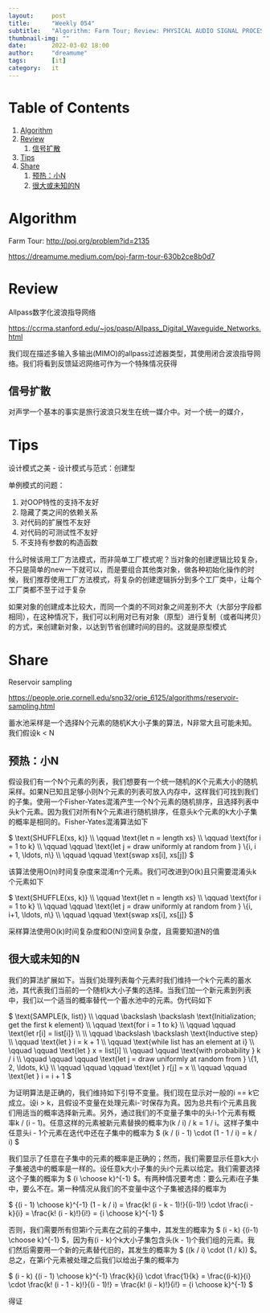```yaml
---
layout:     post
title:      "Weekly 054"
subtitle:   "Algorithm: Farm Tour; Review: PHYSICAL AUDIO SIGNAL PROCESSING(); Tips: Notes about design patterns; Share: Reservoir sampling"
thumbnail-img: ""
date:       2022-03-02 18:00
author:     "dreamume"
tags: 		[it]
category:   it
---
```

<head>
    <script src="https://cdn.mathjax.org/mathjax/latest/MathJax.js?config=TeX-AMS-MML_HTMLorMML" type="text/javascript"></script>
    <script type="text/x-mathjax-config">
        MathJax.Hub.Config({
            tex2jax: {
            skipTags: ['script', 'noscript', 'style', 'textarea', 'pre'],
            inlineMath: [['$','$']]
            }
        });
    </script>
</head>

# Table of Contents

1.  [Algorithm](#org5fe127e)
2.  [Review](#org6b4db3d)
    1.  [信号扩散](#org0ac77df)
3.  [Tips](#orgfaca978)
4.  [Share](#orgc8627ce)
    1.  [预热：小N](#org115fd67)
    2.  [很大或未知的N](#orgf4c4817)


<a id="org5fe127e"></a>

# Algorithm

Farm Tour: <http://poj.org/problem?id=2135>

<https://dreamume.medium.com/poj-farm-tour-630b2ce8b0d7>


<a id="org6b4db3d"></a>

# Review

Allpass数字化波浪指导网络

<https://ccrma.stanford.edu/~jos/pasp/Allpass_Digital_Waveguide_Networks.html>

我们现在描述多输入多输出(MIMO)的allpass过滤器类型，其使用闭合波浪指导网络。我们将看到反馈延迟网络可作为一个特殊情况获得


<a id="org0ac77df"></a>

## 信号扩散

对声学一个基本的事实是旅行波浪只发生在统一媒介中。对一个统一的媒介，


<a id="orgfaca978"></a>

# Tips

设计模式之美 - 设计模式与范式：创建型

单例模式的问题：

1.  对OOP特性的支持不友好
2.  隐藏了类之间的依赖关系
3.  对代码的扩展性不友好
4.  对代码的可测试性不友好
5.  不支持有参数的构造函数

什么时候该用工厂方法模式，而非简单工厂模式呢？当对象的创建逻辑比较复杂，不只是简单的new一下就可以，而是要组合其他类对象，做各种初始化操作的时候，我们推荐使用工厂方法模式，将复杂的创建逻辑拆分到多个工厂类中，让每个工厂类都不至于过于复杂

如果对象的创建成本比较大，而同一个类的不同对象之间差别不大（大部分字段都相同），在这种情况下，我们可以利用对已有对象（原型）进行复制（或者叫拷贝）的方式，来创建新对象，以达到节省创建时间的目的。这就是原型模式


<a id="orgc8627ce"></a>

# Share

Reservoir sampling

<https://people.orie.cornell.edu/snp32/orie_6125/algorithms/reservoir-sampling.html>

蓄水池采样是一个选择N个元素的随机K大小子集的算法，N非常大且可能未知。我们假设k < N


<a id="org115fd67"></a>

## 预热：小N

假设我们有一个N个元素的列表，我们想要有一个统一随机的K个元素大小的随机采样。如果N已知且足够小则N个元素的列表可放入内存中，这样我们可找到我们的子集。使用一个Fisher-Yates混淆产生一个N个元素的随机排序，且选择列表中头k个元素。因为我们对所有N个元素进行随机排序，任意头k个元素的k大小子集的概率是相同的。Fisher-Yates混淆算法如下

$ \\text{SHUFFLE(xs, k)} \\\\ \\qquad \\text{let n = length xs} \\\\ \\qquad \\text{for i = 1 to k} \\\\ \\qquad \\qquad \\text{let j = draw uniformly at random from } \\{i, i + 1, \\ldots, n\\} \\\\ \\qquad \\qquad \\text{swap xs[i], xs[j]} $

该算法使用O(n)时间复杂度来混淆n个元素。我们可改进到O(k)且只需要混淆头k个元素如下

$ \\text{SHUFFLE(xs, k)} \\\\ \\qquad \\text{let n = length xs} \\\\ \\qquad \\text{for i = 1 to k} \\\\ \\qquad \\qquad \\text{let j = draw uniformly at random from } \\{i, i+1, \\ldots, n\\} \\\\ \\qquad \\qquad \\text{swap xs[i], xs[j]} $

采样算法使用O(k)时间复杂度和O(N)空间复杂度，且需要知道N的值


<a id="orgf4c4817"></a>

## 很大或未知的N

我们的算法扩展如下。当我们处理列表每个元素时我们维持一个k个元素的蓄水池，其代表我们当前的一个随机k大小子集的选择。当我们加一个新元素到列表中，我们以一个适当的概率替代一个蓄水池中的元素。伪代码如下

$ \\text{SAMPLE(k, list)} \\\\ \\qquad \\backslash \\backslash \\text{Initialization; get the first k element} \\\\ \\qquad \\text{for i = 1 to k} \\\\ \\qquad \\qquad \\text{let r[i] = list[i]} \\\\ \\\\ \\qquad \\backslash \\backslash \\text{Inductive step} \\\\ \\qquad \\text{let } i = k + 1 \\\\ \\qquad \\text{while list has an element at i} \\\\ \\qquad \\qquad \\text{let } x = list[i] \\\\ \\qquad \\qquad \\text{with probability } k / i \\\\ \\qquad \\qquad \\qquad \\text{let j = draw uniformly at random from } \\{1, 2, \\ldots, k\\} \\\\ \\qquad \\qquad \\qquad \\text{let } r[j] = x \\\\ \\qquad \\qquad \\text{let } i = i + 1 $

为证明算法是正确的，我们维持如下引导不变量。我们现在显示对一般的i == k它成立。设i > k，且假设不变量在处理元素i-'时保存为真。因为总共有i个元素且我们用适当的概率选择新元素。另外，通过我们的不变量子集中的头i-1个元素有概率k / (i - 1)。任意这样的元素被新元素替换的概率为(k / i) / k = 1 / i。这样子集中任意头i - 1个元素在迭代中还在子集中的概率为 $ (k / (i - 1) \\cdot (1 - 1 / i) = k / i) $

我们显示了任意在子集中的元素的概率是正确的；然而，我们需要显示任意k大小子集被选中的概率是一样的。设任意k大小子集的头i个元素以给定。我们需要选择这个子集的概率为 $ {i \\choose k}^{-1} $。有两种情况要考虑：要么元素i在子集中，要么不在。第一种情况从我们的不变量中这个子集被选择的概率为

$ {(i - 1) \\choose k}^{-1} (1 - k / i) = \\frac{k! (i - k - 1)!}{(i-1)!} \\cdot \\frac{i - k}{i} = \\frac{k! (i - k)!}{i!} = {i \\choose k}^{-1} $

否则，我们需要所有但第i个元素在之前的子集中，其发生的概率为 $ (i - k) {(i-1) \\choose k}^{-1} $，因为有(i - k)个k大小子集包含头(k - 1)个我们组的元素。我们然后需要用一个新的元素替代旧的，其发生的概率为 $ ((k / i) \\cdot (1 / k)) $。总之，在第i个元素被处理之后我们以给出子集的概率为

$ (i - k) {(i - 1) \\choose k}^{-1} \\frac{k}{i} \\cdot \\frac{1}{k} = \\frac{(i-k)}{i} \\cdot \\frac{k! (i - 1 - k)!}{(i - 1)!} = \\frac{k! (i - k)!}{i!} = {i \\choose k}^{-1} $

得证

